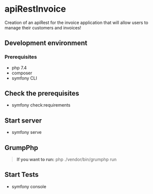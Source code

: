 # apiRestInvoice

Creation of an apiRest for the invoice application that will allow users to manage their customers and invoices!

## Development environment

### Prerequisites
- php 7.4
- composer
- symfony CLI

## Check the prerequisites
- symfony check:requirements

## Start server
- symfony serve

## GrumpPhp
> **If you want to run:** php ./vendor/bin/grumphp run

## Start Tests
- symfony console 
